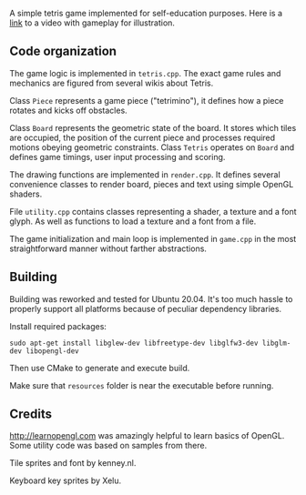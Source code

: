 A simple tetris game implemented for self-education purposes. Here is a [link](https://youtu.be/-8teaOoZdxA) to a video with gameplay for illustration.

Code organization
-----------------

The game logic is implemented in `tetris.cpp`. The exact game rules and mechanics are figured from several wikis about Tetris.

Class `Piece` represents a game piece ("tetrimino"), it defines how a piece rotates and kicks off obstacles. 

Class `Board` represents the geometric state of the board. It stores which tiles are occupied, the position of the current piece and processes required motions obeying geometric constraints. Class `Tetris` operates on `Board` and defines game timings, user input processing and scoring.

The drawing functions are implemented in `render.cpp`. It defines several convenience classes to render board, pieces and text using simple OpenGL shaders.

File `utility.cpp` contains classes representing a shader, a texture and a font glyph. As well as functions to load a texture and a font from a file.

The game initialization and main loop is implemented in `game.cpp` in the most straightforward manner without farther abstractions.

Building
--------
Building was reworked and tested for Ubuntu 20.04. 
It's too much hassle to properly support all platforms because of peculiar dependency libraries.

Install required packages:
```shell
sudo apt-get install libglew-dev libfreetype-dev libglfw3-dev libglm-dev libopengl-dev
```
Then use CMake to generate and execute build. 

Make sure that `resources` folder is near the executable before running.

Credits
-------

http://learnopengl.com was amazingly helpful to learn basics of OpenGL. Some utility code was based on samples from there.

Tile sprites and font by kenney.nl.

Keyboard key sprites by Xelu.

